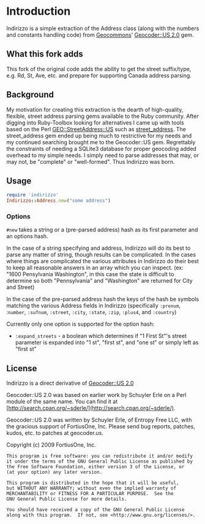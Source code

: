 # Introduction

Indirizzo is a simple extraction of the Address class (along with the numbers
and constants handling code) from [Geocommons](http://geocommons.com/)'
[Geocoder::US 2.0](https://github.com/geocommons/geocoder) gem.

## What this fork adds
This fork of the original code adds the ability to get the street suffix/type, e.g. Rd, St, Ave, etc. and prepare
for supporting Canada address parsing.

## Background

My motivation for creating this extraction is the dearth of high-quality,
flexible, street address parsing gems available to the Ruby community.  After
digging into Ruby-Toolbox looking for alternatives I came up with tools based on
the Perl
[GEO::StreetAddress::US](http://search.cpan.org/~sderle/Geo-StreetAddress-US-0.99/US.pm)
such as [street\_address](https://github.com/astevens/street_address).  The
street_address gem ended up being much to restrictive for my needs and my
continued searching brought me to the Geocoder::US gem.  Regrettably the
constraints of needing a SQLite3 database for proper geocoding added overhead to
my simple needs. I simply need to parse addresses that may, or may not, be
"complete" or "well-formed".  Thus Indirizzo was born.

## Usage

```ruby
require 'indirizzo'
Indirizzo::Address.new("some address")
```

### Options

`#new` takes a string or a (pre-parsed address) hash as its first parameter and
an options hash.

In the case of a string specifying and address, Indirizzo will do its best to
parse any matter of string, though results can be complicated.  In the cases
where things are complicated the various attributes in Indirizzo do their best
to keep all reasonable answers in an array which you can inspect.  (ex: "1600
Pensylvania Washington", in this case the state is difficult to determine so
both "Pennsylvania" and "Washington" are returned for City and Street)

In the case of the pre-parsed address hash the keys of the
hash be symbols matching the various Address fields in Indirizzo (specifically
`:prenum`, :`number`, `:sufnum`, `:street`, `:city`, `:state`, `:zip`, `:plus4`,
and `:country`)

Currently only one option is supported for the option hash:

* `:expand_streets` - a boolean which determines if "1 First St"'s street parameter
  is expanded into "1 st", "first st", and "one st" or simply left as "first st"

## License

Indirizzo is a direct derivative of [Geocoder::US 2.0](https://github.com/geocommons/geocoder)

Geocoder::US 2.0 was based on earlier work by Schuyler Erle on
a Perl module of the same name. You can find it at
[http://search.cpan.org/~sderle/](http://search.cpan.org/~sderle/).

Geocoder::US 2.0 was written by Schuyler Erle, of Entropy Free LLC,
with the gracious support of FortiusOne, Inc. Please send bug reports,
patches, kudos, etc. to patches at geocoder.us.

Copyright (c) 2009 FortiusOne, Inc.

    This program is free software: you can redistribute it and/or modify
    it under the terms of the GNU General Public License as published by
    the Free Software Foundation, either version 3 of the License, or
    (at your option) any later version.

    This program is distributed in the hope that it will be useful,
    but WITHOUT ANY WARRANTY; without even the implied warranty of
    MERCHANTABILITY or FITNESS FOR A PARTICULAR PURPOSE.  See the
    GNU General Public License for more details.

    You should have received a copy of the GNU General Public License
    along with this program.  If not, see <http://www.gnu.org/licenses/>.

